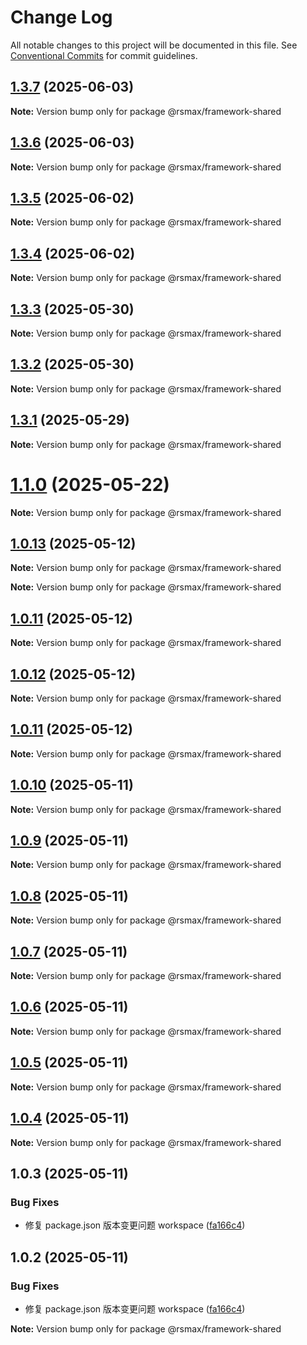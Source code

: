 # Change Log

All notable changes to this project will be documented in this file.
See [Conventional Commits](https://conventionalcommits.org) for commit guidelines.

## [1.3.7](https://github.com/remaxjs/remax/compare/v1.3.6...v1.3.7) (2025-06-03)

**Note:** Version bump only for package @rsmax/framework-shared

## [1.3.6](https://github.com/remaxjs/remax/compare/v1.3.5...v1.3.6) (2025-06-03)

**Note:** Version bump only for package @rsmax/framework-shared

## [1.3.5](https://github.com/remaxjs/remax/compare/v1.3.4...v1.3.5) (2025-06-02)

**Note:** Version bump only for package @rsmax/framework-shared

## [1.3.4](https://github.com/remaxjs/remax/compare/v1.3.3...v1.3.4) (2025-06-02)

**Note:** Version bump only for package @rsmax/framework-shared

## [1.3.3](https://github.com/remaxjs/remax/compare/v1.3.2...v1.3.3) (2025-05-30)

**Note:** Version bump only for package @rsmax/framework-shared

## [1.3.2](https://github.com/remaxjs/remax/compare/v1.3.1...v1.3.2) (2025-05-30)

**Note:** Version bump only for package @rsmax/framework-shared

## [1.3.1](https://github.com/remaxjs/remax/compare/v1.1.2...v1.3.1) (2025-05-29)

**Note:** Version bump only for package @rsmax/framework-shared

# [1.1.0](https://github.com/remaxjs/remax/compare/v1.0.13...v1.1.0) (2025-05-22)

**Note:** Version bump only for package @rsmax/framework-shared

## [1.0.13](https://github.com/remaxjs/remax/compare/v1.0.12...v1.0.13) (2025-05-12)

**Note:** Version bump only for package @rsmax/framework-shared

**Note:** Version bump only for package @rsmax/framework-shared

## [1.0.11](https://github.com/remaxjs/remax/compare/v1.0.12...v1.0.11) (2025-05-12)

**Note:** Version bump only for package @rsmax/framework-shared

## [1.0.12](https://github.com/remaxjs/remax/compare/v1.0.11...v1.0.12) (2025-05-12)

**Note:** Version bump only for package @rsmax/framework-shared

## [1.0.11](https://github.com/remaxjs/remax/compare/v1.0.10...v1.0.11) (2025-05-12)

**Note:** Version bump only for package @rsmax/framework-shared

## [1.0.10](https://github.com/remaxjs/remax/compare/v1.0.9...v1.0.10) (2025-05-11)

**Note:** Version bump only for package @rsmax/framework-shared

## [1.0.9](https://github.com/remaxjs/remax/compare/v1.0.8...v1.0.9) (2025-05-11)

**Note:** Version bump only for package @rsmax/framework-shared

## [1.0.8](https://github.com/remaxjs/remax/compare/v1.0.7...v1.0.8) (2025-05-11)

**Note:** Version bump only for package @rsmax/framework-shared

## [1.0.7](https://github.com/remaxjs/remax/compare/v1.0.6...v1.0.7) (2025-05-11)

**Note:** Version bump only for package @rsmax/framework-shared

## [1.0.6](https://github.com/remaxjs/remax/compare/v1.0.5...v1.0.6) (2025-05-11)

**Note:** Version bump only for package @rsmax/framework-shared

## [1.0.5](https://github.com/remaxjs/remax/compare/v1.0.4...v1.0.5) (2025-05-11)

**Note:** Version bump only for package @rsmax/framework-shared

## [1.0.4](https://github.com/remaxjs/remax/compare/v1.0.3...v1.0.4) (2025-05-11)

**Note:** Version bump only for package @rsmax/framework-shared

## 1.0.3 (2025-05-11)

### Bug Fixes

- 修复 package.json 版本变更问题 workspace ([fa166c4](https://github.com/remaxjs/remax/commit/fa166c4bfd9adfe7e4f2e061a44d9f90a4ca914d))

## 1.0.2 (2025-05-11)

### Bug Fixes

- 修复 package.json 版本变更问题 workspace ([fa166c4](https://github.com/remaxjs/remax/commit/fa166c4bfd9adfe7e4f2e061a44d9f90a4ca914d))

**Note:** Version bump only for package @rsmax/framework-shared
